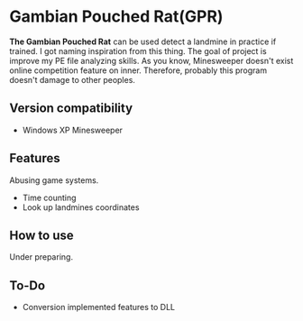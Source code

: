 # Gambian Pouched Rat(GPR)
**The Gambian Pouched Rat** can be used detect a landmine in practice if trained.
I got naming inspiration from this thing.
The goal of project is improve my PE file analyzing skills.
As you know, Minesweeper doesn't exist online competition feature on inner.
Therefore, probably this program doesn't damage to other peoples.

## Version compatibility

* Windows XP Minesweeper

## Features

Abusing game systems.

* Time counting
* Look up landmines coordinates

## How to use

Under preparing.


## To-Do
* Conversion implemented features to DLL